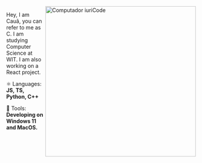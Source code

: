 <img src="https://raw.githubusercontent.com/MicaelliMedeiros/micaellimedeiros/master/image/computer-illustration.png" min-width="400px" max-width="400px" width="400px" align="right" alt="Computador iuriCode">

<p align="left"> 
  Hey, I am Cauã, you can refer to me as C.
  I am studying Computer Science at WIT.
  I am also working on a React project.
</p>

<p align="left">
  ⚛️ Languages: <strong>JS, TS, Python, C++</strong>
</p>

<p align="left">
  🛄 Tools: <strong>Developing on Windows 11 and MacOS.</strong>
</p>

